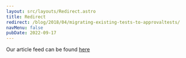 ```yaml
---
layout: src/layouts/Redirect.astro
title: Redirect
redirect: /blog/2018/04/migrating-existing-tests-to-approvaltests/
navMenu: false
pubDate: 2022-09-17
---
```

<div>
Our article feed can be found <a href="/blog/2018/04/migrating-existing-tests-to-approvaltests/">here</a>
</div>
